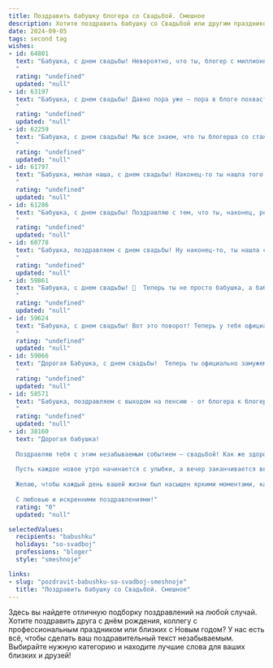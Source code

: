 ```yaml
---
title: Поздравить бабушку блогера со Свадьбой. Смешное
description: Хотите поздравить бабушку со Свадьбой или другим праздником? Наш ИИ создаст незабываемое поздравление, а вы обязательно выделитесь среди других.  
date: 2024-09-05
tags: second tag
wishes:
- id: 64801
  text: "Бабушка, с днем свадьбы! Невероятно, что ты, блогер с миллионной аудиторией, все еще находишь время для личной жизни! 😜  Желаем тебе, чтобы твой брак был таким же ярким и запоминающимся, как твои блогерские ролики! 🥰
  "
  rating: "undefined"
  updated: "null"
- id: 63197
  text: "Бабушка, с днем свадьбы! Давно пора уже – пора в блоге похвастаться внуками! 😉🎉  Пусть ваш союз будет крепче, чем самый популярный хэштег, и просмотры любви растут с каждым днем!
  "
  rating: "undefined"
  updated: "null"
- id: 62259
  text: "Бабушка, с днем свадьбы! Мы все знаем, что ты блогерша со стажем, но вот такой неожиданный поворот в твоей жизни — это просто шедевр! Пусть ваша семейная жизнь будет такой же яркой, интересной и полной лайков, как твои блоги! 😄
  "
  rating: "undefined"
  updated: "null"
- id: 61797
  text: "Бабушка, милая наша, с днем свадьбы! Наконец-то ты нашла того, кто готов терпеть твои бесконечные рецепты и рассказы о молодости! Пусть ваш блог о семейной жизни станет самым популярным в интернете, а ваши подписчики завидуют вашей любви и юмору! 😉
  "
  rating: "undefined"
  updated: "null"
- id: 61286
  text: "Бабушка, с днем свадьбы! Поздравляю с тем, что ты, наконец, решила связать себя узами брака с... ну, с этой платформой для блогеров, которая тебе так нравится! Пусть ваша совместная жизнь будет полна лайков, подписчиков и, конечно же, комментариев - пусть даже и не всегда приятных!
  "
  rating: "undefined"
  updated: "null"
- id: 60778
  text: "Бабушка, поздравляем с днем свадьбы! Ну наконец-то, ты нашла себе партнера по игре в \"дурака\" и выпивке чая с вареньем! Желаем вам крепкой любви, чтобы ваши лайки в инстаграме были только друг на друга, а хейтеры обходили вас стороной!
  "
  rating: "undefined"
  updated: "null"
- id: 59861
  text: "Бабушка, с днем свадьбы! 🎉  Теперь ты не просто бабушка, а бабушка-блогер! 🤪  Желаю тебе много лайков, подписчиков и, конечно же, любви, чтобы твоя семейная жизнь была яркой и насыщенной, как твои блогерские видео! 😉
  "
  rating: "undefined"
  updated: "null"
- id: 59624
  text: "Бабушка, с днем свадьбы! Вот это поворот! Теперь у тебя официально есть постоянный блогер в семье, который будет делиться твоей мудростью и рецептами с миллионами подписчиков! 😂🥂
  "
  rating: "undefined"
  updated: "null"
- id: 59066
  text: "Дорогая Бабушка, с днем свадьбы!  Теперь ты официально замужем за блогом,  а мы - за твоей новой, \"свадебной\" лентой в Инстаграме  😂! Пусть этот союз будет долгим, плодотворным (на лайки и подписчиков) и, конечно,  веселым!
  "
  rating: "undefined"
  updated: "null"
- id: 58571
  text: "Бабушка, поздравляем с выходом на пенсию - от блогера к блогеру! Пусть эта свадьба станет началом новой главы, полной ярких моментов, новых подписчиков и... ну, конечно же, внуков! 😉
  "
  rating: "undefined"
  updated: "null"
- id: 38160
  text: "Дорогая бабушка!
  
  Поздравляю тебя с этим незабываемым событием – свадьбой! Как же здорово, что ты, блогер с огромным опытом, смогла найти свою вторую половинку! Теперь у тебя появится целый раздел в блоге – «Секреты семейного счастья»!
  
  Пусть каждое новое утро начинается с улыбки, а вечер заканчивается вкусным ужином (который, надеюсь, не из твоих кулинарных опусов). Береги своего мужа как ценнейший лайк – это абсолютно безумие, но именно в этом и заключается счастье!
  
  Желаю, чтобы каждый день вашей жизни был насыщен яркими моментами, как твои посты, а вместе вы создавали настоящие шедевры! Пусть страница вашей семьи будет полна любви и веселья!
  
  С любовью и искренними поздравлениями!"
  rating: "0"
  updated: "null"

selectedValues:
  recipients: "babushku"
  holidays: "so-svadboj"
  professions: "bloger"
  style: "smeshnoje"

links:
- slug: "pozdravit-babushku-so-svadboj-smeshnoje"
  title: "Поздравить бабушку со Свадьбой. Смешное"
---
```


Здесь вы найдете отличную подборку поздравлений на любой случай. 
Хотите поздравить друга с днём рождения, коллегу с профессиональным праздником или близких с Новым годом? У нас есть всё, чтобы сделать ваш поздравительный текст незабываемым. Выбирайте нужную категорию и находите лучшие слова для ваших близких и друзей!

